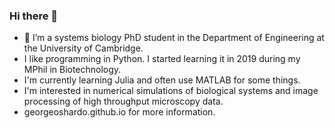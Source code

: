 ### Hi there 👋

- 🔭 I’m a systems biology PhD student in the Department of Engineering at the University of Cambridge.
- I like programming in Python. I started learning it in 2019 during my MPhil in Biotechnology. 
- I'm currently learning Julia and often use MATLAB for some things. 
- I'm interested in numerical simulations of biological systems and image processing of high throughput microscopy data.
- georgeoshardo.github.io for more information. 
